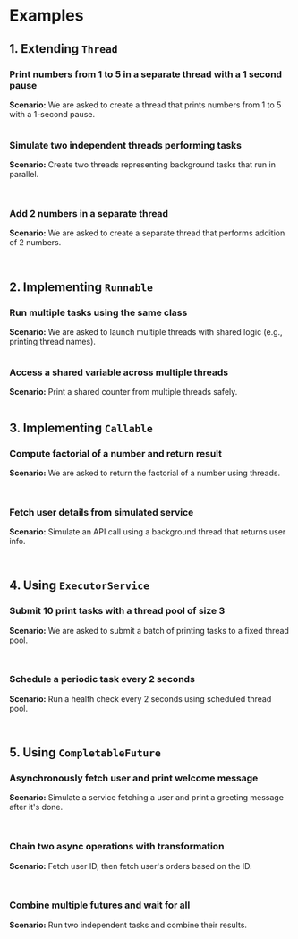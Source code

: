 # Examples

## 1. Extending `Thread`&#x20;

### Print numbers from 1 to 5 in a separate thread with a 1 second pause

**Scenario:** We are asked to create a thread that prints numbers from 1 to 5 with a 1-second pause.

```java
```

### **Simulate two independent threads performing tasks**

**Scenario:** Create two threads representing background tasks that run in parallel.

```java
    
```

### Add 2 numbers in a separate thread

**Scenario:** We are asked to create a separate thread that performs addition of 2 numbers.

```java
    
```

## 2. Implementing `Runnable`&#x20;

### **Run multiple tasks using the same class**

**Scenario:** We are asked to launch multiple threads with shared logic (e.g., printing thread names).

```
```

### **Access a shared variable across multiple threads**

**Scenario:** Print a shared counter from multiple threads safely.

```
```

## 3. Implementing `Callable`&#x20;

### **Compute factorial of a number and return result**

**Scenario:** We are asked to return the factorial of a number using threads.

```java
    
```

### **Fetch user details from simulated service**

**Scenario:** Simulate an API call using a background thread that returns user info.

```java
    
```



## 4. Using `ExecutorService`&#x20;

### **Submit 10 print tasks with a thread pool of size 3**

**Scenario:** We are asked to submit a batch of printing tasks to a fixed thread pool.

```java
    
```

### **Schedule a periodic task every 2 seconds**

**Scenario:** Run a health check every 2 seconds using scheduled thread pool.

```java
    
```



## 5. Using `CompletableFuture`&#x20;

### **Asynchronously fetch user and print welcome message**

**Scenario:** Simulate a service fetching a user and print a greeting message after it's done.

```java
    
```

### **Chain two async operations with transformation**

**Scenario:** Fetch user ID, then fetch user's orders based on the ID.

```java
    
```

### **Combine multiple futures and wait for all**

**Scenario:** Run two independent tasks and combine their results.

```java
```
